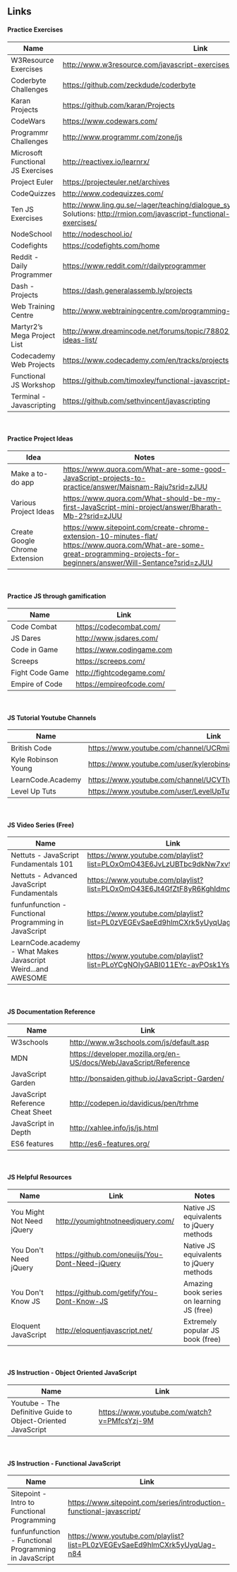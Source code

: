 ## Links

#### Practice Exercises
| Name          | Link                                                                                        |
|---------------|---------------------------------------------------------------------------------------------------|
| W3Resource Exercises | http://www.w3resource.com/javascript-exercises/  |
| Coderbyte Challenges | https://github.com/zeckdude/coderbyte   |
| Karan Projects |   https://github.com/karan/Projects  |
| CodeWars              |   https://www.codewars.com/ |
| Programmr Challenges  | http://www.programmr.com/zone/js  |
| Microsoft Functional JS Exercises | http://reactivex.io/learnrx/ |
| Project Euler | https://projecteuler.net/archives |
| CodeQuizzes | http://www.codequizzes.com/ |
| Ten JS Exercises | http://www.ling.gu.se/~lager/teaching/dialogue_systems%20II/labs/javascript.html <br>Solutions: http://rmion.com/javascript-functional-programming-free-beginner-exercises/ |
| NodeSchool | http://nodeschool.io/ |
| Codefights | https://codefights.com/home |
| Reddit - Daily Programmer | https://www.reddit.com/r/dailyprogrammer |
| Dash - Projects | https://dash.generalassemb.ly/projects |
| Web Training Centre | http://www.webtrainingcentre.com/programming-exercises/ |
| Martyr2’s Mega Project List | http://www.dreamincode.net/forums/topic/78802-martyr2s-mega-project-ideas-list/ |
| Codecademy Web Projects | https://www.codecademy.com/en/tracks/projects |
| Functional JS Workshop | https://github.com/timoxley/functional-javascript-workshop |
| Terminal - Javascripting | https://github.com/sethvincent/javascripting |


<br>

#### Practice Project Ideas
| Idea          | Notes                                                                                        |
|---------------|---------------------------------------------------------------------------------------------------|
| Make a to-do app | https://www.quora.com/What-are-some-good-JavaScript-projects-to-practice/answer/Maisnam-Raju?srid=zJUU | Tic-Tac-Game | *None* |
| Various Project Ideas | https://www.quora.com/What-should-be-my-first-JavaScript-mini-project/answer/Bharath-Mb-2?srid=zJUU |
| Create Google Chrome Extension | https://www.sitepoint.com/create-chrome-extension-10-minutes-flat/ <br> https://www.quora.com/What-are-some-great-programming-projects-for-beginners/answer/Will-Sentance?srid=zJUU |




<br>

#### Practice JS through gamification
| Name          | Link                                                                                        |
|---------------|---------------------------------------------------------------------------------------------------|
| Code Combat | https://codecombat.com/ |
| JS Dares | http://www.jsdares.com/ |
| Code in Game | https://www.codingame.com |
| Screeps | https://screeps.com/ |
| Fight Code Game | http://fightcodegame.com/ |
| Empire of Code | https://empireofcode.com/ |


<br>

#### JS Tutorial Youtube Channels
| Name          | Link                                                            |
|---------------|-----------------------------------------------------------------|
| British Code  | https://www.youtube.com/channel/UCRmiRmPZ7N5Gaz900LDwrfA/videos |
| Kyle Robinson Young | https://www.youtube.com/user/kylerobinsonyoung/videos |
| LearnCode.Academy | https://www.youtube.com/channel/UCVTlvUkGslCV_h-nSAId8Sw |
| Level Up Tuts | https://www.youtube.com/user/LevelUpTuts/ |



<br>

#### JS Video Series (Free)
| Name          | Link                                                            |
|---------------|-----------------------------------------------------------------|
| Nettuts - JavaScript Fundamentals 101  | https://www.youtube.com/playlist?list=PLOxOmO43E6JvLzUBTbc9dkNw7xv9BMTnW |
| Nettuts - Advanced JavaScript Fundamentals  | https://www.youtube.com/playlist?list=PLOxOmO43E6Jt4GfZtF8yR6KghIdmc7715 |
| funfunfunction - Functional Programming in JavaScript | https://www.youtube.com/playlist?list=PL0zVEGEvSaeEd9hlmCXrk5yUyqUag-n84 |
| LearnCode.academy - What Makes Javascript Weird...and AWESOME | https://www.youtube.com/playlist?list=PLoYCgNOIyGABI011EYc-avPOsk1YsMUe_ |


<br>

#### JS Documentation Reference
| Name          | Link                                                            |
|---------------|-----------------------------------------------------------------|
| W3schools  | http://www.w3schools.com/js/default.asp |
| MDN | https://developer.mozilla.org/en-US/docs/Web/JavaScript/Reference |
| JavaScript Garden | http://bonsaiden.github.io/JavaScript-Garden/ |
| JavaScript Reference Cheat Sheet | http://codepen.io/davidicus/pen/trhme |
| JavaScript in Depth | http://xahlee.info/js/js.html |
| ES6 features | http://es6-features.org/ |

<br>

#### JS Helpful Resources
| Name | Link | Notes |
|---------------|-------------------------------------|----------------------------|
| You Might Not Need jQuery | http://youmightnotneedjquery.com/ | Native JS equivalents to jQuery methods |
| You Don't Need jQuery | https://github.com/oneuijs/You-Dont-Need-jQuery | Native JS equivalents to jQuery methods |
| You Don't Know JS | https://github.com/getify/You-Dont-Know-JS | Amazing book series on learning JS (free) |
| Eloquent JavaScript | http://eloquentjavascript.net/ | Extremely popular JS book (free) |



<br>

#### JS Instruction - Object Oriented JavaScript
| Name          | Link                                                            |
|---------------|-----------------------------------------------------------------|
| Youtube - The Definitive Guide to Object-Oriented JavaScript | https://www.youtube.com/watch?v=PMfcsYzj-9M |

<br>

#### JS Instruction - Functional JavaScript
| Name          | Link                                                            |
|---------------|-----------------------------------------------------------------|
| Sitepoint - Intro to Functional Programming | https://www.sitepoint.com/series/introduction-functional-javascript/ |
| funfunfunction - Functional Programming in JavaScript | https://www.youtube.com/playlist?list=PL0zVEGEvSaeEd9hlmCXrk5yUyqUag-n84 |


